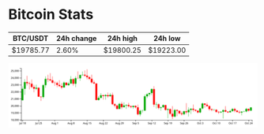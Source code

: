 # Bitcoin Stats

BTC/USDT|24h change|24h high|24h low|
|---|---|---|---|
|$19785.77|2.60%|$19800.25|$19223.00|

<img src="./chart.svg">
